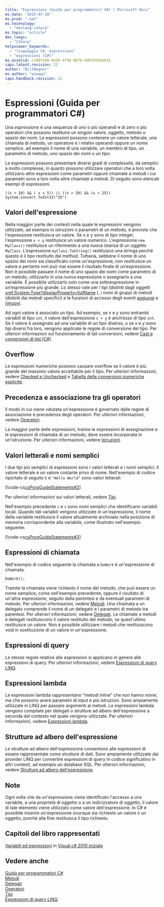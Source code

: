 ```yaml
---
title: "Espressioni (Guida per programmatori C#) | Microsoft Docs"
ms.date: "2015-07-20"
ms.prod: ".net"
ms.technology: 
  - "devlang-csharp"
ms.topic: "article"
dev_langs: 
  - "CSharp"
helpviewer_keywords: 
  - "linguaggio C#, espressioni"
  - "espressioni [C#]"
ms.assetid: c7d8feb0-0e58-4f94-8bf6-4d070550a832
caps.latest.revision: 22
author: "BillWagner"
ms.author: "wiwagn"
caps.handback.revision: 22
---
```

# Espressioni (Guida per programmatori C#)
Una *espressione* è una sequenza di uno o più operandi e di zero o più operatori che possono restituire un singolo valore, oggetto, metodo o spazio dei nomi.  Le espressioni possono contenere un valore letterale, una chiamata di metodo, un operatore e i relativi operandi oppure un *nome semplice*,  ad esempio il nome di una variabile, un membro di tipo, un parametro di metodo, uno spazio dei nomi o un tipo.  
  
 Le espressioni possono presentare diversi gradi di complessità, da semplici a molto complesse, in quanto possono utilizzare operatori che a loro volta utilizzano altre espressioni come parametri oppure chiamate a metodi i cui parametri sono a loro volta altre chiamate a metodi.  Di seguito sono elencati esempi di espressioni.  
  
```  
((x < 10) && ( x > 5)) || ((x > 20) && (x < 25))   
System.Convert.ToInt32("35")  
```  
  
## Valori dell'espressione  
 Nella maggior parte dei contesti nella quale le espressioni vengono utilizzate, ad esempio in istruzioni o parametri di un metodo, è previsto che l'espressione restituisca un valore.  Se x e y sono di tipo integer, l'espressione `x + y` restituisce un valore numerico.  L'espressione `new MyClass()` restituisce un riferimento a una nuova istanza di un oggetto `MyClass`.  L’espressione `myClass.ToString()` restituisce una stringa perché questo è il tipo restituito dal method.  Tuttavia, sebbene il nome di uno spazio dei nomi sia classificato come un'espressione, non restituisce un valore e pertanto non può mai essere il risultato finale di un’espressione.  Non è possibile passare il nome di uno spazio dei nomi come parametro di un metodo, utilizzarlo in una nuova espressione o assegnarlo a una variabile.  È possibile utilizzarlo solo come una sottoespressione in un’espressione più grande.  Lo stesso vale per i tipi \(distinti dagli oggetti <xref:System.Type?displayProperty=fullName> \), i nomi di gruppi di metodi \(distinti dai metodi specifici\) e le funzioni di accesso degli eventi [aggiungi](../../../csharp/language-reference/keywords/add.md) e [rimuovi](../../../csharp/language-reference/keywords/remove.md).  
  
 Ad ogni valore è associato un tipo.  Ad esempio, se x e y sono entrambi variabili di tipo `int`, il valore dell'espressione `x + y` è anch’esso di tipo `int`.  Se il valore è assegnato ad una variabile di un tipo diverso, o se x e y sono tipi diversi fra loro, vengono applicate le regole di conversione del tipo.  Per ulteriori informazioni sul funzionamento di tali conversioni, vedere [Cast e conversioni di tipi \(C\#\)](../../../csharp/programming-guide/types/casting-and-type-conversions.md).  
  
## Overflow  
 Le espressioni numeriche possono causare overflow se il valore è più grande del massimo valore accettabile per il tipo.  Per ulteriori informazioni, vedere [Checked e Unchecked](../../../csharp/language-reference/keywords/checked-and-unchecked.md) e [Tabella delle conversioni numeriche esplicite](../../../csharp/language-reference/keywords/explicit-numeric-conversions-table.md).  
  
## Precedenza e associazione tra gli operatori  
 Il modo in cui viene valutata un'espressione è governato dalle regole di associazione e precedenza degli operatori.  Per ulteriori informazioni, vedere [Operatori](../../../csharp/programming-guide/statements-expressions-operators/operators.md).  
  
 La maggior parte delle espressioni, tranne le espressioni di assegnazione e le espressioni di chiamata di un metodo, deve essere incorporata in un'istruzione.  Per ulteriori informazioni, vedere [Istruzioni](../../../csharp/programming-guide/statements-expressions-operators/statements.md).  
  
## Valori letterali e nomi semplici  
 I due tipi più semplici di espressioni sono i valori letterali e i nomi semplici.  Il valore letterale è un valore costante privo di nome.  Nell'esempio di codice riportato di seguito `5` e `"Hello World"` sono valori letterali:  
  
 [!code-cs[csProgGuideStatements#2](../../../csharp/programming-guide/classes-and-structs/codesnippet/CSharp/expressions_1.cs)]  
  
 Per ulteriori informazioni sui valori letterali, vedere [Tipi](../../../csharp/language-reference/keywords/types.md).  
  
 Nell'esempio precedente `i` e `s` sono nomi semplici che identificano variabili locali.  Quando tali variabili vengono utilizzate in un'espressione, il nome della variabile restituisce il valore attualmente archiviato nella posizione di memoria corrispondente alla variabile,  come illustrato nell'esempio seguente.  
  
 [!code-cs[csProgGuideStatements#3](../../../csharp/programming-guide/classes-and-structs/codesnippet/CSharp/expressions_2.cs)]  
  
## Espressioni di chiamata  
 Nell'esempio di codice seguente la chiamata a `DoWork` è un'espressione di chiamata.  
  
```  
DoWork();  
```  
  
 Tramite la chiamata viene richiesto il nome del metodo, che può essere un nome semplice, come nell'esempio precedente, oppure il risultato di un'altra espressione, seguito dalla parentesi e da eventuali parametri di metodo.  Per ulteriori informazioni, vedere [Metodi](../../../csharp/programming-guide/classes-and-structs/methods.md).  Una chiamata a un delegato comprende il nome di un delegato e i parametri di metodo tra parentesi.  Per ulteriori informazioni, vedere [Delegati](../../../csharp/programming-guide/delegates/index.md).  Le chiamate a metodi e delegati restituiscono il valore restituito del metodo, se quest'ultimo restituisce un valore.  Non è possibile utilizzare i metodi che restituiscono void in sostituzione di un valore in un'espressione.  
  
## Espressioni di query  
 Le stesse regole relative alle espressioni si applicano in genere alle espressioni di query.  Per ulteriori informazioni, vedere [Espressioni di query LINQ](../../../csharp/programming-guide/linq-query-expressions/index.md).  
  
## Espressioni lambda  
 Le espressioni lambda rappresentano "metodi inline" che non hanno nome, ma che possono avere parametri di input e più istruzioni.  Sono ampiamente utilizzate in LINQ per passare argomenti ai metodi.  Le espressioni lambda vengono compilate per delegati o strutture ad albero dell'espressione a seconda del contesto nel quale vengono utilizzate.  Per ulteriori informazioni, vedere [Espressioni lambda](../../../csharp/programming-guide/statements-expressions-operators/lambda-expressions.md).  
  
## Strutture ad albero dell'espressione  
 Le strutture ad albero dell'espressione consentono alle espressioni di essere rappresentate come strutture di dati.  Sono ampiamente utilizzate dai provider LINQ per convertire espressioni di query in codice significativo in altri contesti, ad esempio un database SQL.  Per ulteriori informazioni, vedere [Strutture ad albero dell'espressione](../Topic/Expression%20Trees%20\(C%23%20and%20Visual%20Basic\).md).  
  
## Note  
 Ogni volta che da un'espressione viene identificato l'accesso a una variabile, a una proprietà di oggetto o a un indicizzatore di oggetto, il valore di tale elemento viene utilizzato come valore dell'espressione.  In C\# è possibile inserire un'espressione ovunque sia richiesto un valore o un oggetto, purché alla fine restituisca il tipo richiesto.  
  
## Capitoli del libro rappresentati  
 [Variabili ed espressioni](http://go.microsoft.com/fwlink/?LinkId=221228) in [Visual c\# 2010 iniziale](http://go.microsoft.com/fwlink/?LinkId=221214)  
  
## Vedere anche  
 [Guida per programmatori C\#](../../../csharp/programming-guide/index.md)   
 [Metodi](../../../csharp/programming-guide/classes-and-structs/methods.md)   
 [Delegati](../../../csharp/programming-guide/delegates/index.md)   
 [Operatori](../../../csharp/programming-guide/statements-expressions-operators/operators.md)   
 [Tipi](../../../csharp/programming-guide/types/index.md)   
 [Espressioni di query LINQ](../../../csharp/programming-guide/linq-query-expressions/index.md)